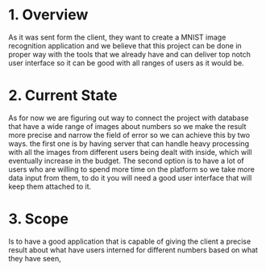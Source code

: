 # 1. Overview
As it was sent form the client, they want to create a MNIST image recognition application and we believe that this project can be done in proper way with the tools that we already have and can deliver top notch user interface so it can be good with all ranges of users as it would be.

# 2. Current State  

As for now we are figuring out way to connect the project with database that have a wide range of images about numbers so we make the result more precise and narrow the field of error so we can achieve this by two ways. the first one is by having server that can handle heavy processing with all the images from different users being dealt with inside, which will eventually increase in the budget. The second option is to have a lot of users who are willing to spend more time on the platform so we take more data input from them, to do it you will need a good user interface that will keep them attached to it.


# 3. Scope
Is to have a good application that is capable of giving the client a precise result about what have users interned for different numbers based on what they have seen,